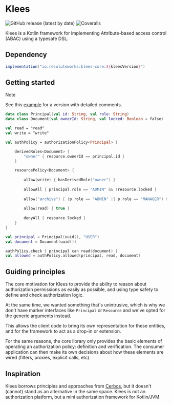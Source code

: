 # Klees
![GitHub release (latest by date)](https://img.shields.io/github/v/release/resoluteworks/klees)
![Coveralls](https://img.shields.io/coverallsCoverage/github/resoluteworks/klees)

Klees is a Kotlin framework for implementing Attribute-based access control (ABAC) using a typesafe DSL.

## Dependency
```groovy
implementation("io.resoluteworks:klees-core:${kleesVersion}")
```

## Getting started
> [!NOTE]
> See this [example](https://github.com/resoluteworks/klees/blob/main/klees-core/src/test/kotlin/klees/Example.kt) for a version with detailed comments.
```kotlin
data class Principal(val id: String, val role: String)
data class Document(val ownerId: String, val locked: Boolean = false)

val read = "read"
val write = "write"

val authPolicy = authorizationPolicy<Principal> {

    derivedRoles<Document> {
        "owner" { resource.ownerId == principal.id }
    }

    resourcePolicy<Document> {
        
        allow(write) { hasDerivedRole("owner") }
        
        allowAll { principal.role == "ADMIN" && !resource.locked }
        
        allow("archive") { (p.role == "ADMIN" || p.role == "MANAGER") && !r.locked }
        
        allow(read) { true }
        
        denyAll { resource.locked }
    }
}

val principal = Principal(uuid(), "USER")
val document = Document(uuid())

authPolicy.check { principal can read(document) }
val allowed = authPolicy.allowed(principal, read, document)
```

## Guiding principles
The core motivation for Klees to provide the ability to reason about authorization permissions as easily as possible, and using type safety
to define and check authorization logic.

At the same time, we wanted something that's unintrusive, which is why we don't have marker interfaces like
`Principal` or `Resource` and we've opted for the generic arguments instead.

This allows the client code to bring its own representation for these entities, and for the framework to act as a drop-in or extension.

For the same reasons, the core library only provides the basic elements of operating an authorization policy: definition and verification.
The consumer application can then make its own decisions about how these elements are wired (filters, proxies, explicit calls, etc).

## Inspiration
Klees borrows principles and approaches from [Cerbos](https://www.cerbos.dev/), but it doesn't (cannot) stand as an alternative in the same space.
Klees is not an authorization platform, but a mini authorization framework for Kotlin/JVM.
